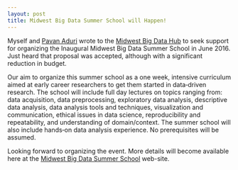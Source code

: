 ```yaml
---
layout: post
title: Midwest Big Data Summer School will Happen!
---
```


Myself and [Pavan Aduri](http://www.cs.iastate.edu/~pavan) wrote to 
the [Midwest Big Data Hub](http://midwestbigdatahub.org/) to seek support for 
organizing the Inaugural Midwest Big Data Summer School in June 2016.
Just heard that proposal was accepted, although with a significant reduction
in budget. 

Our aim to organize this summer school as a one week, intensive curriculum 
aimed at early career researchers to get them started in data‐driven research. 
The school will include full day lectures on topics ranging from: data acquisition, 
data preprocessing, exploratory data analysis, descriptive data analysis, data analysis tools and techniques, visualization and communication, ethical issues in data science, reproducibility and repeatability, and understanding of domain/context. The summer school will also include hands‐on data analysis experience. No prerequisites will be assumed.

Looking forward to organizing the event. More details will become available here at 
the [Midwest Big Data Summer School](http://mbds.cs.iastate.edu) web-site.
